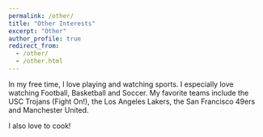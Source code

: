 ```yaml
---
permalink: /other/
title: "Other Interests"
excerpt: "Other"
author_profile: true
redirect_from: 
  - /other/
  - /other.html
---
```


In my free time, I love playing and watching sports. I especially love watching Football, Basketball and Soccer. My favorite teams include the USC Trojans (Fight On!), the Los Angeles Lakers, the San Francisco 49ers and Manchester United. 

I also love to cook!
